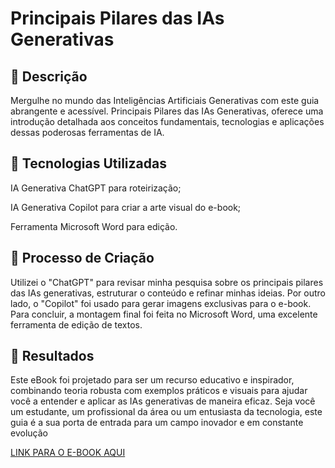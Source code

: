 # Principais Pilares das IAs Generativas

## 📒 Descrição
Mergulhe no mundo das Inteligências Artificiais Generativas com este guia abrangente e acessível. Principais Pilares das IAs Generativas, oferece uma introdução detalhada aos conceitos fundamentais, tecnologias e aplicações dessas poderosas ferramentas de IA.

## 🤖 Tecnologias Utilizadas

IA Generativa ChatGPT para roteirização;

IA Generativa Copilot para criar a arte visual do e-book;

Ferramenta Microsoft Word para edição.

## 🧐 Processo de Criação

Utilizei o "ChatGPT" para revisar minha pesquisa sobre os principais pilares das IAs generativas, estruturar o conteúdo e refinar minhas ideias. Por outro lado, o "Copilot" foi usado para gerar imagens exclusivas para o e-book. Para concluir, a montagem final foi feita no Microsoft Word, uma excelente ferramenta de edição de textos.

## 🚀 Resultados
Este eBook foi projetado para ser um recurso educativo e inspirador, combinando teoria robusta com exemplos práticos e visuais para ajudar você a entender e aplicar as IAs generativas de maneira eficaz. Seja você um estudante, um profissional da área ou um entusiasta da tecnologia, este guia é a sua porta de entrada para um campo inovador e em constante evolução


[LINK PARA O E-BOOK AQUI](https://github.com/kasfalcone/lab-natty-or-not/blob/main/Ebook-Principais%20Pilares%20das%20IAs%20Generativas.pdf)
